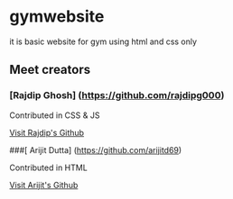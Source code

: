 # gymwebsite

it is basic website for gym using html and css only

## Meet creators

### [Rajdip Ghosh] (https://github.com/rajdipg000)

Contributed in CSS & JS

[Visit Rajdip's Github](https://github.com/rajdipg000)

###[ Arijit Dutta] (https://github.com/arijitd69)

Contributed in HTML

[Visit Arijit's Github ](https://github.com/arijitd69)
